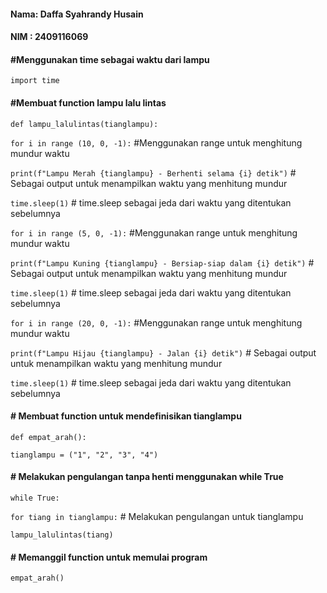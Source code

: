 #### Nama:  Daffa Syahrandy Husain
#### NIM :  2409116069

#### #Menggunakan time sebagai waktu dari lampu
```import time```

#### #Membuat function lampu lalu lintas
```def lampu_lalulintas(tianglampu):```

```for i in range (10, 0, -1):``` #Menggunakan range untuk menghitung mundur waktu

```print(f"Lampu Merah {tianglampu} - Berhenti selama {i} detik")``` # Sebagai output untuk menampilkan waktu yang menhitung mundur

```time.sleep(1)``` # time.sleep sebagai jeda dari waktu yang ditentukan sebelumnya

```for i in range (5, 0, -1):``` #Menggunakan range untuk menghitung mundur waktu

```print(f"Lampu Kuning {tianglampu} - Bersiap-siap dalam {i} detik")``` # Sebagai output untuk menampilkan waktu yang menhitung mundur

```time.sleep(1)``` # time.sleep sebagai jeda dari waktu yang ditentukan sebelumnya

```for i in range (20, 0, -1):``` #Menggunakan range untuk menghitung mundur waktu

```print(f"Lampu Hijau {tianglampu} - Jalan {i} detik")``` # Sebagai output untuk menampilkan waktu yang menhitung mundur

```time.sleep(1)``` # time.sleep sebagai jeda dari waktu yang ditentukan sebelumnya

#### # Membuat function untuk mendefinisikan tianglampu

```def empat_arah():```

```tianglampu = ("1", "2", "3", "4")```

#### # Melakukan pengulangan tanpa henti menggunakan while True
```while True:```

```for tiang in tianglampu:``` # Melakukan pengulangan untuk tianglampu

```lampu_lalulintas(tiang)```

#### # Memanggil function untuk memulai program

```empat_arah()```
